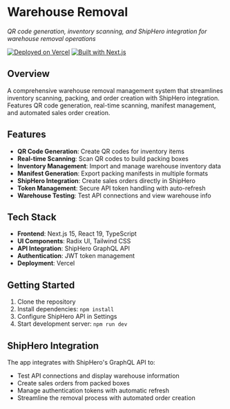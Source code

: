 # Warehouse Removal

*QR code generation, inventory scanning, and ShipHero integration for warehouse removal operations*

[![Deployed on Vercel](https://img.shields.io/badge/Deployed%20on-Vercel-black?style=for-the-badge&logo=vercel)](https://vercel.com/mikeazimi-dischubcoms-projects/warehouse-removal)
[![Built with Next.js](https://img.shields.io/badge/Built%20with-Next.js-black?style=for-the-badge&logo=next.js)](https://nextjs.org/)

## Overview

A comprehensive warehouse removal management system that streamlines inventory scanning, packing, and order creation with ShipHero integration. Features QR code generation, real-time scanning, manifest management, and automated sales order creation.

## Features

- **QR Code Generation**: Create QR codes for inventory items
- **Real-time Scanning**: Scan QR codes to build packing boxes
- **Inventory Management**: Import and manage warehouse inventory data
- **Manifest Generation**: Export packing manifests in multiple formats
- **ShipHero Integration**: Create sales orders directly in ShipHero
- **Token Management**: Secure API token handling with auto-refresh
- **Warehouse Testing**: Test API connections and view warehouse info

## Tech Stack

- **Frontend**: Next.js 15, React 19, TypeScript
- **UI Components**: Radix UI, Tailwind CSS
- **API Integration**: ShipHero GraphQL API
- **Authentication**: JWT token management
- **Deployment**: Vercel

## Getting Started

1. Clone the repository
2. Install dependencies: `npm install`
3. Configure ShipHero API in Settings
4. Start development server: `npm run dev`

## ShipHero Integration

The app integrates with ShipHero's GraphQL API to:
- Test API connections and display warehouse information
- Create sales orders from packed boxes
- Manage authentication tokens with automatic refresh
- Streamline the removal process with automated order creation